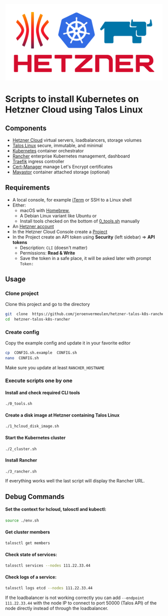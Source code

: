 ![Talos Kubernetes Rancher Hetzner](https://raw.githubusercontent.com/jeroenvermeulen/hetzner-talos-k8s-rancher/master/assets/logo.png)

# Scripts to install Kubernetes on Hetzner Cloud using Talos Linux

## Components
- [Hetzner Cloud](https://www.hetzner.com/cloud) virtual servers, loadbalancers, storage volumes
- [Talos Linux](https://www.talos.dev/) secure, immutable, and minimal
- [Kubernetes](https://kubernetes.io/) container orchestrator
- [Rancher](https://www.rancher.com/) enterprise Kubernetes management, dashboard
- [Traefik](https://traefik.io/traefik/) ingress controller
- [Cert-Manager](https://cert-manager.io/) manage Let's Encrypt certificates
- [Mayastor](https://openebs.io/docs/concepts/mayastor) container attached storage (optional)

## Requirements
- A local console, for example [iTerm](https://iterm2.com/) or SSH to a Linux shell
- Either:
  - macOS with [Homebrew](https://brew.sh/),
  - A Debian Linux variant like Ubuntu or
  - Install tools checked on the bottom of [0_tools.sh](0_tools.sh) manually
- An [Hetzner account](https://accounts.hetzner.com/signUp)
- In the Hetzner Cloud Console create a [Project](https://console.hetzner.cloud/projects)
- In the Project create an API token using **Security** (left sidebar) => **API tokens**
  - Description: `CLI` (doesn't matter)
  - Permissions: **Read & Write**
  - Save the token in a safe place, it will be asked later with prompt `Token:`

## Usage
### Clone project
Clone this project and go to the directory
```bash
git  clone  https://github.com/jeroenvermeulen/hetzner-talos-k8s-rancher.git
cd  hetzner-talos-k8s-rancher
```

### Create config
Copy the example config and update it in your favorite editor
```bash
cp  CONFIG.sh.example  CONFIG.sh
nano  CONFIG.sh
```
Make sure you update at least `RANCHER_HOSTNAME`

### Execute scripts one by one
#### Install and check required CLI tools
```bash
./0_tools.sh
```
#### Create a disk image at Hetzner containing Talos Linux
```bash
./1_hcloud_disk_image.sh
```
#### Start the Kubernetes cluster
```bash
./2_cluster.sh
```
#### Install Rancher
```bash
./3_rancher.sh
```
If everything works well the last script will display the Rancher URL.

## Debug Commands

#### Set the context for hcloud, talosctl and kubectl:
```bash
source ./env.sh
```
#### Get cluster members
```bash
talosctl get members
```
#### Check state of services:
```bash
talosctl services --nodes 111.22.33.44
```
#### Check logs of a service:
```bash
talosctl logs etcd --nodes 111.22.33.44
```
If the loadbalancer is not working correctly you can add `--endpoint 111.22.33.44` with the node IP to connect to 
port 50000 (Talos API) of the node directly instead of through the loadbalancer.
